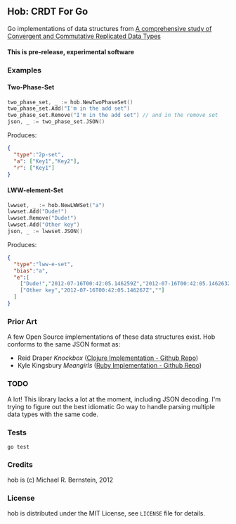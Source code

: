 ## Hob: CRDT For Go

Go implementations of data structures from <a href="http://hal.inria.fr/docs/00/55/55/88/PDF/techreport.pdf">A comprehensive study of Convergent and Commutative Replicated Data Types</a>

#### This is pre-release, experimental software

### Examples

#### Two-Phase-Set

```go
two_phase_set, _ := hob.NewTwoPhaseSet()
two_phase_set.Add("I'm in the add set")
two_phase_set.Remove("I'm in the add set") // and in the remove set
json, _ := two_phase_set.JSON()
```

Produces:

```json
{
  "type":"2p-set",
  "a": ["Key1","Key2"],
  "r": ["Key1"]
}
```

#### LWW-element-Set

```go
lwwset, _ := hob.NewLWWSet("a")
lwwset.Add("Dude!")
lwwset.Remove("Dude!")
lwwset.Add("Other key")
json, _ := lwwset.JSON()
```

Produces:

```json
{
  "type":"lww-e-set",
  "bias":"a",
  "e":[
    ["Dude!","2012-07-16T00:42:05.146259Z","2012-07-16T00:42:05.146263Z"],
    ["Other key","2012-07-16T00:42:05.146267Z",""]
  ]
}
```


### Prior Art

A few Open Source implementations of these data structures exist. Hob conforms to the same JSON format as:

* Reid Draper *Knockbox* (<a href="https://github.com/reiddraper/knockbox">Clojure Implementation - Github Repo</a>)
* Kyle Kingsbury *Meangirls* (<a href="https://github.com/aphyr/meangirls">Ruby Implementation - Github Repo</a>)

### TODO

A lot! This library lacks a lot at the moment, including JSON decoding. I'm trying to figure out the best idiomatic Go way to handle parsing multiple data types with the same code.

### Tests

`go test`

### Credits

hob is (c) Michael R. Bernstein, 2012

### License

hob is distributed under the MIT License, see `LICENSE` file for details.
